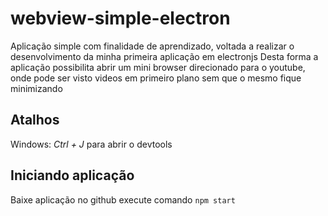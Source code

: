 # webview-simple-electron
Aplicação simple com finalidade de aprendizado, voltada a realizar o desenvolvimento da minha primeira aplicação em electronjs
Desta forma a aplicação possibilita abrir um mini browser direcionado para o youtube, onde pode ser visto videos em primeiro plano 
sem que o mesmo fique minimizando

## Atalhos
Windows: *Ctrl + J* para abrir o devtools


## Iniciando aplicação
Baixe aplicação no github
execute comando ```npm start```
